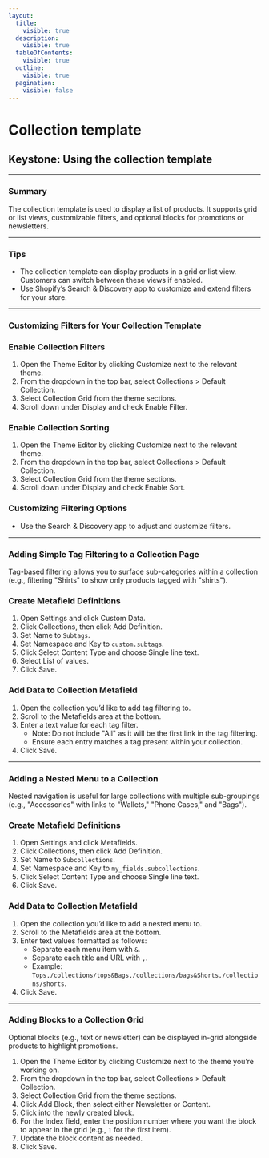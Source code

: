```yaml
---
layout:
  title:
    visible: true
  description:
    visible: true
  tableOfContents:
    visible: true
  outline:
    visible: true
  pagination:
    visible: false
---
```


# Collection template

## Keystone: Using the collection template

***

### Summary <a href="#h_d3db8c7a47" id="h_d3db8c7a47"></a>

The collection template is used to display a list of products. It supports grid or list views, customizable filters, and optional blocks for promotions or newsletters.

***

### Tips <a href="#h_6459f466fb" id="h_6459f466fb"></a>

* The collection template can display products in a grid or list view. Customers can switch between these views if enabled.
* Use Shopify’s Search & Discovery app to customize and extend filters for your store.

***

### Customizing Filters for Your Collection Template <a href="#h_112795271e" id="h_112795271e"></a>

### Enable Collection Filters <a href="#h_4ce2072a99" id="h_4ce2072a99"></a>

1. Open the Theme Editor by clicking Customize next to the relevant theme.
2. From the dropdown in the top bar, select Collections > Default Collection.
3. Select Collection Grid from the theme sections.
4. Scroll down under Display and check Enable Filter.

### Enable Collection Sorting <a href="#h_996b2729f7" id="h_996b2729f7"></a>

1. Open the Theme Editor by clicking Customize next to the relevant theme.
2. From the dropdown in the top bar, select Collections > Default Collection.
3. Select Collection Grid from the theme sections.
4. Scroll down under Display and check Enable Sort.

### Customizing Filtering Options <a href="#h_a77dda2981" id="h_a77dda2981"></a>

* Use the Search & Discovery app to adjust and customize filters.

***

### Adding Simple Tag Filtering to a Collection Page <a href="#h_91da1e090e" id="h_91da1e090e"></a>

Tag-based filtering allows you to surface sub-categories within a collection (e.g., filtering "Shirts" to show only products tagged with "shirts").

### Create Metafield Definitions <a href="#h_c08c24e0e9" id="h_c08c24e0e9"></a>

1. Open Settings and click Custom Data.
2. Click Collections, then click Add Definition.
3. Set Name to `Subtags`.
4. Set Namespace and Key to `custom.subtags`.
5. Click Select Content Type and choose Single line text.
6. Select List of values.
7. Click Save.

### Add Data to Collection Metafield <a href="#h_93ef75d6a0" id="h_93ef75d6a0"></a>

1. Open the collection you’d like to add tag filtering to.
2. Scroll to the Metafields area at the bottom.
3. Enter a text value for each tag filter.
   * Note: Do not include "All" as it will be the first link in the tag filtering.
   * Ensure each entry matches a tag present within your collection.
4. Click Save.

***

### Adding a Nested Menu to a Collection <a href="#h_4151a05ae8" id="h_4151a05ae8"></a>

Nested navigation is useful for large collections with multiple sub-groupings (e.g., "Accessories" with links to "Wallets," "Phone Cases," and "Bags").

### Create Metafield Definitions <a href="#h_8713c28b98" id="h_8713c28b98"></a>

1. Open Settings and click Metafields.
2. Click Collections, then click Add Definition.
3. Set Name to `Subcollections`.
4. Set Namespace and Key to `my_fields.subcollections`.
5. Click Select Content Type and choose Single line text.
6. Click Save.

### Add Data to Collection Metafield <a href="#h_6bebd429e6" id="h_6bebd429e6"></a>

1. Open the collection you’d like to add a nested menu to.
2. Scroll to the Metafields area at the bottom.
3. Enter text values formatted as follows:
   * Separate each menu item with `&`.
   * Separate each title and URL with `,`.
   * Example: `Tops,/collections/tops&Bags,/collections/bags&Shorts,/collections/shorts`.
4. Click Save.

***

### Adding Blocks to a Collection Grid <a href="#h_909bdc8144" id="h_909bdc8144"></a>

Optional blocks (e.g., text or newsletter) can be displayed in-grid alongside products to highlight promotions.

1. Open the Theme Editor by clicking Customize next to the theme you’re working on.
2. From the dropdown in the top bar, select Collections > Default Collection.
3. Select Collection Grid from the theme sections.
4. Click Add Block, then select either Newsletter or Content.
5. Click into the newly created block.
6. For the Index field, enter the position number where you want the block to appear in the grid (e.g., `1` for the first item).
7. Update the block content as needed.
8. Click Save.
